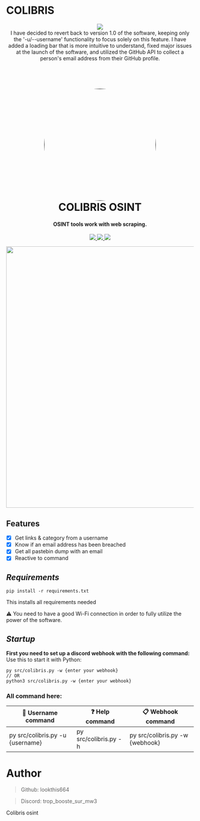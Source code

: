 # COLIBRIS
<p align="center">
  <img src="https://img.shields.io/badge/last%20update-18%2F03%2F24-red">
  <br>
  I have decided to revert back to version 1.0 of the software, keeping only the '-u/--username' functionality to focus solely on this feature. I have added a loading bar that is more intuitive to understand, fixed major issues at the launch of the software, and utilized the GitHub API to collect a person's email address from their GitHub profile.

<h1 align="center">
  <br>
  <a href="">
    <img src="photo/logo.png" width=300 style="border-radius:50%">
  </a> 
  </div>
  <br>
  COLIBRIS OSINT
  <br>
</h1>

<h4 align="center">OSINT tools work with web scraping.</h4>

<p align="center">
  <a href="">
    <img src="https://img.shields.io/badge/version-v2.1.6-blue">
  </a>
  <a href="">
    <img src="https://img.shields.io/badge/platform-windows%2Fmacos%2Flinux-lightgrey">
  </a>
  <a href="">
      <img src="https://img.shields.io/badge/format-Python 3.11-l">
  </a>
</p>

<p align="center">
  <img src="photo/1.png" width=700>
</p>


## **Features**
- [x] Get links & category from a username
- [X] Know if an email address has been breached
- [X] Get all pastebin dump with an email
- [X] Reactive to command

## **_Requirements_**
```
pip install -r requirements.txt
```
This installs all requirements needed

⚠️ You need to have a good Wi-Fi connection in order to fully utilize the power of the software.


## **_Startup_**
**First you need to set up a discord webhook with the following command:**
Use this to start it with Python:
```
py src/colibris.py -w {enter your webhook}
// OR
python3 src/colibris.py -w {enter your webhook}
```


### All command here:
| **👀 Username command**  | **❓ Help command** | **📋 Webhook command** |
| ------------- | ------------- | ------------- | 
| py src/colibris.py -u {username} |  py src/colibris.py -h | py src/colibris.py -w {webhook}| 

# Author

> Github: lookthis664

> Discord: trop_booste_sur_mw3

Colibris osint

